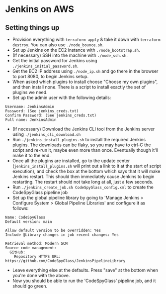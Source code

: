 # Jenkins on AWS

## Setting things up

- Provision everything with `terraform apply` & take it down with
  `terraform destroy`. You can also use `./node_bounce.sh`.
- Set up Jenkins on the EC2 instance with `./node_bootstrap.sh`.
- (If necessary) SSH into the machine with `./node_ssh.sh`.
- Get the initial password for Jenkins using `./jenkins_initial_password.sh`.
- Get the EC2 IP address using `./node_ip.sh` and go there in the browser to
  port 8080, to begin Jenkins setup.
- When asked which plugins to install choose "Choose my own plugins", and then
  install none. There is a script to install exactly the set of plugins we need.
- Set up the admin user with the following details:

```
Username: JenkinsAdmin
Password: (See jenkins_creds.txt)
Confirm Password: (See jenkins_creds.txt)
Full name: JenkinsAdmin
```

- (If necessary) Download the Jenkins CLI tool from the Jenkins server using
  `./jenkins_cli_download.sh`
- Run `./jenkins_install_plugins.sh` to install the required Jenkins plugins.
  The downloads can be flaky, so you may have to ctrl-C the script and re-run
  it, maybe even more than once. Eventually though it'll make it to the end.
- Once all the plugins are installed, go to the update center
  (`jenkins_install_plugins.sh` will print out a link to it at the start of
  script execution), and check the box at the bottom which says that it will
  make Jenkins restart. This should then immediately cause Jenkins to begin
  restarting. The restart should not take long at all, just a few seconds.
- Run `./jenkins_create_job.sh CodeSpyGlass_config.xml` to create the
  CodeSpyGlass pipeline job
- Set up the global pipeline library by going to
  'Manage Jenkins > Configure System > Global Pipeline Libraries' and configure
  it as follows:

```
Name: CodeSpyGlass
Default version: main

Allow default version to be overridden: Yes
Include @Library changes in job recent changes: Yes

Retrieval method: Modern SCM
Source code management:
  GitHub:
    Repository HTTPS URL: https://github.com/CodeSpyGlass/JenkinsPipelineLibrary
```

- Leave everything else at the defaults. Press "save" at the bottom when you're
  done with the above.
- Now you should be able to run the 'CodeSpyGlass' pipeline job, and it should
  go green.
